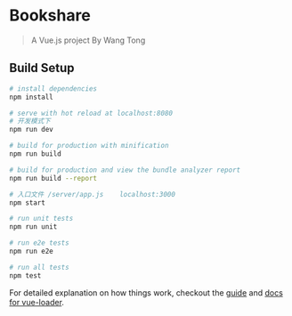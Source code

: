 # Bookshare

> A Vue.js project By Wang Tong

## Build Setup

``` bash
# install dependencies
npm install

# serve with hot reload at localhost:8080   
# 开发模式下
npm run dev

# build for production with minification
npm run build

# build for production and view the bundle analyzer report
npm run build --report  

# 入口文件 /server/app.js    localhost:3000  
npm start   

# run unit tests
npm run unit

# run e2e tests
npm run e2e

# run all tests
npm test
```

For detailed explanation on how things work, checkout the [guide](http://vuejs-templates.github.io/webpack/) and [docs for vue-loader](http://vuejs.github.io/vue-loader).
